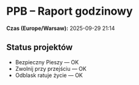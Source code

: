 # PPB – Raport godzinowy
**Czas (Europe/Warsaw):** 2025-09-29 21:14

## Status projektów
- Bezpieczny Pieszy — OK
- Zwolnij przy przejściu — OK
- Odblask ratuje życie — OK


